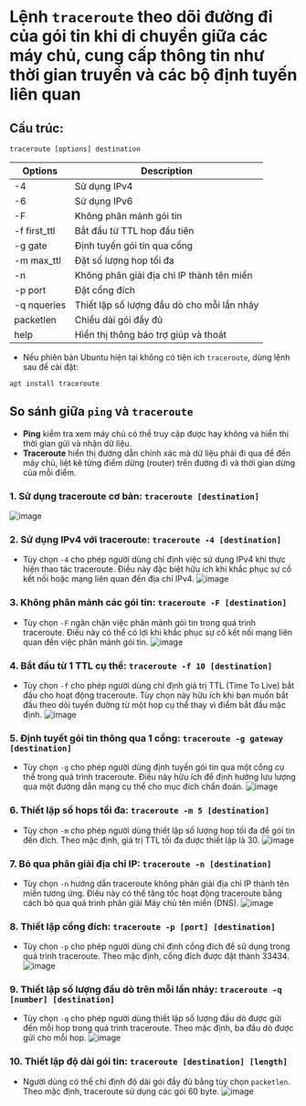 # Lệnh `traceroute` theo dõi đường đi của gói tin khi di chuyển giữa các máy chủ, cung cấp thông tin như thời gian truyền và các bộ định tuyến liên quan

## Cấu trúc:
```
traceroute [options] destination
```

|Options|Description|
|----|--------------|
|-4|Sử dụng IPv4|
|-6|Sử dụng IPv6|
|-F|Không phân mảnh gói tin|
|-f first_ttl|Bắt đầu từ TTL hop đầu tiên|
|-g gate|Định tuyến gói tin qua cổng|
|-m max_ttl|Đặt số lượng hop tối đa|
|-n|Không phân giải địa chỉ IP thành tên miền|
|-p port|Đặt cổng đích|
|-q nqueries|Thiết lập số lượng đầu dò cho mỗi lần nhảy|
|packetlen|Chiều dài gói đầy đủ|
|help|Hiển thị thông báo trợ giúp và thoát|

- Nếu phiên bản Ubuntu hiện tại không có tiện ích `traceroute`, dùng lệnh sau để cài đặt:
```
apt install traceroute
```

## So sánh giữa `ping` và `traceroute`
- **Ping** kiểm tra xem máy chủ có thể truy cập được hay không và hiển thị thời gian gửi và nhận dữ liệu.
- **Traceroute** hiển thị đường dẫn chính xác mà dữ liệu phải đi qua để đến máy chủ, liệt kê từng điểm dừng (router) trên đường đi và thời gian dừng của mỗi điểm.

### 1. Sử dụng traceroute cơ bản: `traceroute [destination]`
![image](https://github.com/user-attachments/assets/ac345404-b14f-4bde-9247-791790737fda)

### 2. Sử dụng IPv4 với traceroute: `traceroute -4 [destination]`
- Tùy chọn `-4` cho phép người dùng chỉ định việc sử dụng IPv4 khi thực hiện thao tác traceroute. Điều này đặc biệt hữu ích khi khắc phục sự cố kết nối hoặc mạng liên quan đến địa chỉ IPv4.
![image](https://github.com/user-attachments/assets/2099a33c-cef0-4a2d-bc8b-e8f26b3c3cda)

### 3. Không phân mảnh các gói tin: `traceroute -F [destination]`
- Tùy chọn `-F` ngăn chặn việc phân mảnh gói tin trong quá trình traceroute. Điều này có thể có lợi khi khắc phục sự cố kết nối mạng liên quan đến việc phân mảnh gói tin.
![image](https://github.com/user-attachments/assets/a41fb175-6e09-4902-835a-ea379dbae83e)

### 4. Bắt đầu từ 1 TTL cụ thể: `traceroute -f 10 [destination]`
- Tùy chọn `-f` cho phép người dùng chỉ định giá trị TTL (Time To Live) bắt đầu cho hoạt động traceroute. Tùy chọn này hữu ích khi bạn muốn bắt đầu theo dõi tuyến đường từ một hop cụ thể thay vì điểm bắt đầu mặc định.
![image](https://github.com/user-attachments/assets/080dbb82-6206-4374-a3c4-fb964b978c00)

### 5. Định tuyết gói tin thông qua 1 cổng: `traceroute -g gateway [destination]`
- Tùy chọn `-g` cho phép người dùng định tuyến gói tin qua một cổng cụ thể trong quá trình traceroute. Điều này hữu ích để định hướng lưu lượng qua một đường dẫn mạng cụ thể cho mục đích chẩn đoán.
![image](https://github.com/user-attachments/assets/cf7ab537-66c0-432c-8aac-d8477d7acaa7)

### 6. Thiết lập số hops tối đa: `traceroute -m 5 [destination]`
- Tùy chọn `-m` cho phép người dùng thiết lập số lượng hop tối đa để gói tin đến đích. Theo mặc định, giá trị TTL tối đa được thiết lập là 30.
![image](https://github.com/user-attachments/assets/f0a213da-6f09-41a7-8dad-2cd1b1a3c96e)

### 7. Bỏ qua phân giải địa chỉ IP: `traceroute -n [destination]` 
- Tùy chọn `-n` hướng dẫn traceroute không phân giải địa chỉ IP thành tên miền tương ứng. Điều này có thể tăng tốc hoạt động traceroute bằng cách bỏ qua quá trình phân giải Máy chủ tên miền (DNS).
![image](https://github.com/user-attachments/assets/71967df8-0695-4ff3-910d-48936966cd49)

### 8. Thiết lập cổng đích: `traceroute -p [port] [destination]` 
- Tùy chọn `-p` cho phép người dùng chỉ định cổng đích để sử dụng trong quá trình traceroute. Theo mặc định, cổng đích được đặt thành 33434.
![image](https://github.com/user-attachments/assets/f082560b-c8dc-4e9a-af36-2899923a4785)

### 9. Thiết lập số lượng đầu dò trên mỗi lần nhảy: `traceroute -q [number] [destination]` 
- Tùy chọn `-q` cho phép người dùng thiết lập số lượng đầu dò được gửi đến mỗi hop trong quá trình traceroute. Theo mặc định, ba đầu dò được gửi cho mỗi hop.
![image](https://github.com/user-attachments/assets/4861b651-56e1-4f00-8370-1c06ea550273)

### 10. Thiết lập độ dài gói tin: `traceroute [destination] [length]`
- Người dùng có thể chỉ định độ dài gói đầy đủ bằng tùy chọn `packetlen`. Theo mặc định, traceroute sử dụng các gói 60 byte.
![image](https://github.com/user-attachments/assets/efde0e0c-f21f-41e2-80e6-d7a908b0f327)
